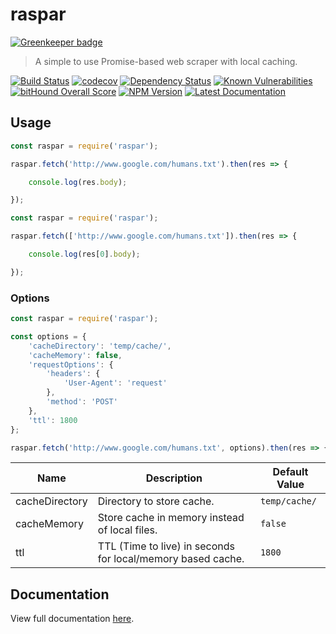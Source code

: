 # raspar

[![Greenkeeper badge](https://badges.greenkeeper.io/neogeek/raspar.svg)](https://greenkeeper.io/)

> A simple to use Promise-based web scraper with local caching.

[![Build Status](https://travis-ci.org/neogeek/raspar.svg?branch=master)](https://travis-ci.org/neogeek/raspar)
[![codecov](https://img.shields.io/codecov/c/github/neogeek/raspar/master.svg)](https://codecov.io/gh/neogeek/raspar)
[![Dependency Status](https://david-dm.org/neogeek/raspar.svg)](https://david-dm.org/neogeek/raspar)
[![Known Vulnerabilities](https://snyk.io/test/npm/raspar/badge.svg)](https://snyk.io/test/npm/raspar)
[![bitHound Overall Score](https://www.bithound.io/github/neogeek/raspar/badges/score.svg)](https://www.bithound.io/github/neogeek/raspar)
[![NPM Version](http://img.shields.io/npm/v/raspar.svg?style=flat)](https://www.npmjs.org/package/raspar)
[![Latest Documentation](https://doxdox.org/images/badge-flat.svg)](https://doxdox.org/neogeek/raspar)

## Usage

```javascript
const raspar = require('raspar');

raspar.fetch('http://www.google.com/humans.txt').then(res => {

    console.log(res.body);

});
```

```javascript
const raspar = require('raspar');

raspar.fetch(['http://www.google.com/humans.txt']).then(res => {

    console.log(res[0].body);

});
```

### Options

```javascript
const raspar = require('raspar');

const options = {
    'cacheDirectory': 'temp/cache/',
    'cacheMemory': false,
    'requestOptions': {
        'headers': {
            'User-Agent': 'request'
        },
        'method': 'POST'
    },
    'ttl': 1800
};

raspar.fetch('http://www.google.com/humans.txt', options).then(res => { });
```

| Name | Description | Default Value |
| ---- | ----------- | ------------- |
| cacheDirectory | Directory to store cache. | `temp/cache/` |
| cacheMemory | Store cache in memory instead of local files. | `false` |
| ttl | TTL (Time to live) in seconds for local/memory based cache. | `1800` |

## Documentation

View full documentation [here](https://doxdox.org/neogeek/raspar).
